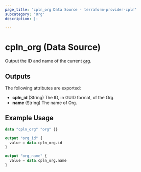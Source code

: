```yaml
---
page_title: "cpln_org Data Source - terraform-provider-cpln"
subcategory: "Org"
description: |-
  
---
```

# cpln_org (Data Source)

Output the ID and name of the current [org](https://docs.controlplane.com/reference/org). 

## Outputs

The following attributes are exported:

- **cpln_id** (String) The ID, in GUID format, of the Org.
- **name** (String) The name of Org.

## Example Usage

```terraform
data "cpln_org" "org" {}

output "org_id" {
  value = data.cpln_org.id
}

output "org_name" {
  value = data.cpln_org.name
}
```